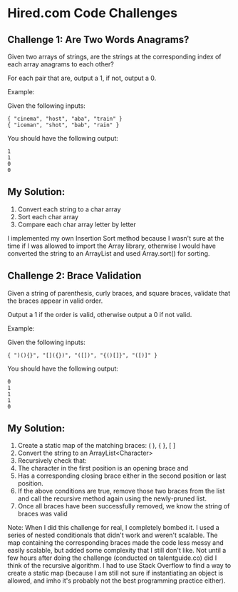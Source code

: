 Hired.com Code Challenges
=========================

Challenge 1: Are Two Words Anagrams?
-------------------------------------

Given two arrays of strings, are the strings at the corresponding index of each array anagrams to each other?

For each pair that are, output a 1, if not, output a 0.

Example:

Given the following inputs:
```
{ "cinema", "host", "aba", "train" }
{ "iceman", "shot", "bab", "rain" }
```
You should have the following output:
```
1
1
0
0
```

My Solution:
------------
1. Convert each string to a char array
2. Sort each char array
3. Compare each char array letter by letter

I implemented my own Insertion Sort method because I wasn't sure at the time if I was allowed to import the Array
library, otherwise I would have converted the string to an ArrayList<Character> and used Array.sort() for sorting.

Challenge 2: Brace Validation
------------------------------

Given a string of parenthesis, curly braces, and square braces, validate that the braces appear in valid order.

Output a 1 if the order is valid, otherwise output a 0 if not valid.

Example:

Given the following inputs:
```
{ ")(){}", "[]({})", "([])", "{()[]}", "([)]" }
```
You should have the following output:
```
0
1
1
1
0
```

My Solution:
------------
1. Create a static map of the matching braces: ( ), { }, [ ]
2. Convert the string to an ArrayList\<Character>
3. Recursively check that:
  3. The character in the first position is an opening brace and
  3. Has a corresponding closing brace either in the second position or last position.
4. If the above conditions are true, remove those two braces from the list and call the recursive method again using the
newly-pruned list.
5. Once all braces have been successfully removed, we know the string of braces was valid

Note:  When I did this challenge for real, I completely bombed it.  I used a series of nested conditionals that didn't
work and weren't scalable.  The map containing the corresponding braces made the code less messy and easily scalable,
but added some complexity that I still don't like.  Not until a few hours after doing the challenge (conducted on
talentguide.co) did I think of the recursive algorithm.  I had to use Stack Overflow to find a way to create a static
map (because I am still not sure if instantiating an object is allowed, and imho it's probably not the best programming
practice either).
